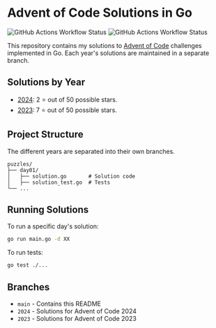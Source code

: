 # Advent of Code Solutions in Go
![GitHub Actions Workflow Status](https://img.shields.io/github/actions/workflow/status/martindotexe/AoC/go.yml?branch=2023&style=flat&logo=adventofcode&logoSize=auto&label=2023&labelColor=%230E0E24)
![GitHub Actions Workflow Status](https://img.shields.io/github/actions/workflow/status/martindotexe/AoC/go.yml?branch=2024&style=flat&logo=adventofcode&logoSize=auto&label=2024&labelColor=%230E0E24)

This repository contains my solutions to [Advent of Code](https://adventofcode.com/) challenges implemented in Go. 
Each year's solutions are maintained in a separate branch.

## Solutions by Year

- [2024](https://github.com/martindotexe/AoC/tree/2024): 2 ⭐ out of 50 possible stars.
- [2023](https://github.com/martindotexe/AoC/tree/2023): 7 ⭐ out of 50 possible stars.

## Project Structure

The different years are separated into their own branches. 
```
puzzles/
├── day01/
│   ├── solution.go       # Solution code
│   ├── solution_test.go  # Tests
└── ...
```

## Running Solutions

To run a specific day's solution:

```bash
go run main.go -d XX
```

To run tests:

```bash
go test ./...
```

## Branches

- `main` - Contains this README
- `2024` - Solutions for Advent of Code 2024
- `2023` - Solutions for Advent of Code 2023
